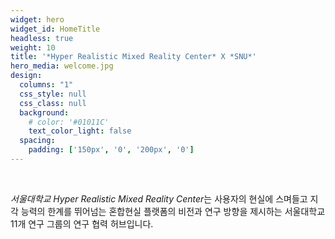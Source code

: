 ```yaml
---
widget: hero
widget_id: HomeTitle
headless: true
weight: 10
title: '*Hyper Realistic Mixed Reality Center* X *SNU*'
hero_media: welcome.jpg
design:
  columns: "1"
  css_style: null
  css_class: null
  background:
    # color: '#01011C'
    text_color_light: false
  spacing:
    padding: ['150px', '0', '200px', '0']
---
```

<br>

*서울대학교 Hyper Realistic Mixed Reality Center*는
사용자의 현실에 스며들고
지각 능력의 한계를 뛰어넘는
혼합현실 플랫폼의 비전과 연구 방향을 제시하는 
서울대학교 11개 연구 그룹의 연구 협력 허브입니다.